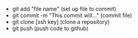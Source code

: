 - git add "file name" (set up file to commit)
- git commit -m "This commit will..." (commit file)
- git clone [ssh key] (clone a repository)
- git push (push code to github)
